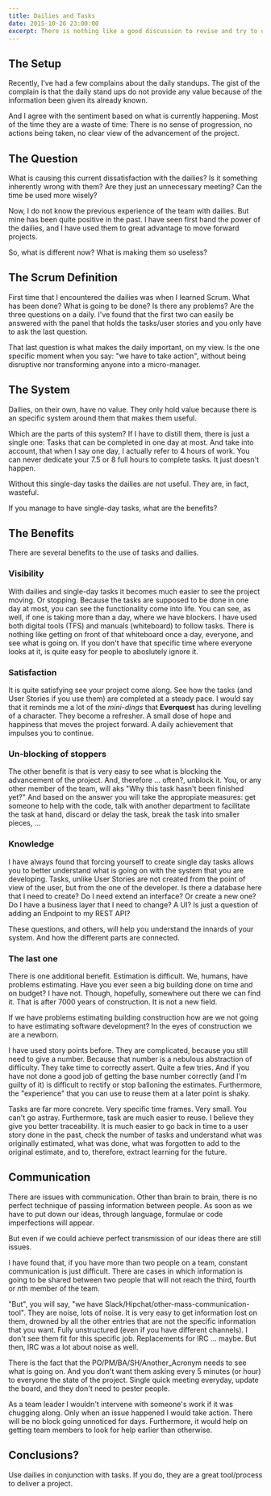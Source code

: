 ```yaml
---
title: Dailies and Tasks
date: 2015-10-26 23:00:00
excerpt: There is nothing like a good discussion to revise and try to understand the process that is being used on your company/team. Dailies was the subject of the latest one, and here are some thoughts about it.
---
```


## The Setup

Recently, I've had a few complains about the daily standups. The gist of the complain is that the daily stand ups do not provide any value because of the information been given its already known.

And I agree with the sentiment based on what is currently happening. Most of the time they are a waste of time: There is no sense of progression, no actions being taken, no clear view of the advancement of the project.

## The Question

What is causing this current dissatisfaction with the dailies? Is it something inherently wrong with them? Are they just an unnecessary meeting? Can the time be used more wisely?

Now, I do not know the previous experience of the team with dailies. But mine has been quite positive in the past. I have seen first hand the power of the dailies, and I have used them to great advantage to move forward projects.

So, what is different now? What is making them so useless?

## The Scrum Definition

First time that I encountered the dailies was when I learned Scrum. What has been done? What is going to be done? Is there any problems? Are the three questions on a daily. I've found that the first two can easily be answered with the panel that holds the tasks/user stories and you only have to ask the last question.

That last question is what makes the daily important, on my view. Is the one specific moment when you say: "we have to take action", without being disruptive nor transforming anyone into a micro-manager.

## The System

Dailies, on their own, have no value. They only hold value because there is an specific system around them that makes them useful.

Which are the parts of this system? If I have to distill them, there is just a single one: Tasks that can be completed in one day at most. And take into account, that when I say one day, I actually refer to 4 hours of work. You can never dedicate your 7.5 or 8 full hours to complete tasks. It just doesn't happen.

Without this single-day tasks the dailies are not useful. They are, in fact, wasteful.

If you manage to have single-day tasks, what are the benefits?

## The Benefits

There are several benefits to the use of tasks and dailies.

### Visibility

With dailies and single-day tasks it becomes much easier to see the project moving. Or stopping. Because the tasks are supposed to be done in one day at most, you can see the functionality come into life. You can see, as well, if one is taking more than a day, where we have blockers.
I have used both digital tools (TFS) and manuals (whiteboard) to follow tasks. There is nothing like getting on front of that whiteboard once a day, everyone, and see what is going on. If you don't have that specific time where everyone looks at it, is quite easy for people to aboslutely ignore it.

### Satisfaction

It is quite satisfying see your project come along. See how the tasks (and User Stories if you use them) are completed at a steady pace. I would say that it reminds me a lot of the *mini-dings* that **Everquest** has during levelling of a character. They become a refresher. A small dose of hope and happiness that moves the project forward. A daily achievement that impulses you to continue.

### Un-blocking of stoppers

The other benefit is that is very easy to see what is blocking the advancement of the project. And, therefore ... often?, unblock it. You, or any other member of the team, will aks "Why this task hasn't been finished yet?" And based on the answer you will take the appropiate measures: get someone to help with the code, talk with another department to facilitate the task at hand, discard or delay the task, break the task into smaller pieces, ...

### Knowledge

I have always found that forcing yourself to create single day tasks allows you to better understand what is going on with the system that you are developing. Tasks, unlike User Stories are not created from the point of view of the user, but from the one of the developer. Is there a database here that I need to create? Do I need extend an interface? Or create a new one? Do I have a business layer that I need to change? A UI? Is just a question of adding an Endpoint to my REST API?

These questions, and others, will help you understand the innards of your system. And how the different parts are connected.

### The last one
There is one additional benefit. Estimation is difficult. We, humans, have problems estimating. Have you ever seen a big building done on time and on budget? I have not. Though, hopefully, somewhere out there we can find it. That is after 7000 years of construction. It is not a new field.

If we have problems estimating building construction how are we not going to have estimating software development? In the eyes of construction we are a newborn.

I have used story points before. They are complicated, because you still need to give a number. Because that number is a nebulous abstraction of difficulty. They take time to correctly assert. Quite a few tries. And if you have not done a good job of getting the base number correctly (and I'm guilty of it) is difficult to rectify or stop balloning the estimates. Furthermore, the "experience" that you can use to reuse them at a later point is shaky.

Tasks are far more concrete. Very specific time frames. Very small. You can't go astray. Furthermore, task are much easier to reuse.  I believe they give you better traceability. It is much easier to go back in time to a user story done in the past, check the number of tasks and understand what was originally estimated, what was done, what was forgotten to add to the original estimate, and to, therefore, extract learning for the future.

## Communication

There are issues with communication. Other than brain to brain, there is no perfect technique of passing information between people. As soon as we have to put down our ideas, through language, formulae or code imperfections will appear.

But even if we could achieve perfect transmission of our ideas there are still issues.

I have found that, if you have more than two people on a team, constant communication is just difficult. There are cases in which information is going to be shared between two people that will not reach the third, fourth or *n*th member of the team.

"But", you will say, "we have Slack/Hipchat/other-mass-communication-tool". They are noise, lots of noise. It is very easy to get information lost on them, drowned by all the other entries that are not the specific information that you want. Fully unstructured (even if you have different channels). I don't see them fit for this specific job. Replacements for IRC ... maybe. But then, IRC was a lot about noise as well.

There is the fact that the PO/PM/BA/SH/Another_Acronym needs to see what is going on. And you don't want them asking every 5 minutes (or hour) to everyone the state of the project. Single quick meeting everyday, update the board, and they don't need to pester people.

As a team leader I wouldn't intervene with someone's work if it was chugging along. Only when an issue happened I would take action. There will be no block going unnoticed for days. Furthermore, it would help on getting team members to look for help earlier than otherwise.

## Conclusions?

Use dailies in conjunction with tasks. If you do, they are a great tool/process to deliver a project.
